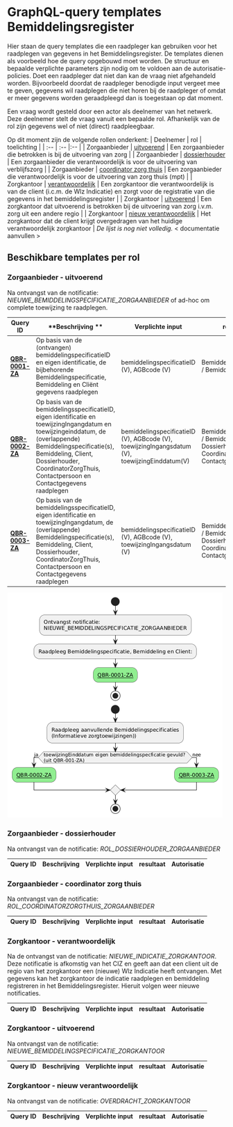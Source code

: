 # GraphQL-query templates Bemiddelingsregister
Hier staan de query templates die een raadpleger kan gebruiken voor het raadplegen van gegevens in het Bemiddelingsregister. De templates dienen als voorbeeld hoe de query opgebouwd moet worden. De structuur en bepaalde verplichte parameters zijn nodig om te voldoen aan de autorisatie-policies. Doet een raadpleger dat niet dan kan de vraag niet afgehandeld worden. Bijvoorbeeld doordat de raadpleger benodigde input vergeet mee te geven, gegevens wil raadplegen die niet horen bij de raadpleger of omdat er meer gegevens worden geraadpleegd dan is toegestaan op dat moment. 

Een vraag wordt gesteld door een actor als deelnemer van het netwerk. Deze deelnemer stelt de vraag vanuit een bepaalde rol. Afhankelijk van de rol zijn gegevens wel of niet (direct) raadpleegbaar. 

Op dit moment zijn de volgende rollen onderkent:
| Deelnemer | rol | toelichting |
| :-- | :-- |:-- |
| Zorgaanbieder | [uitvoerend](#zorgaanbieder---uitvoerend) | Een zorgaanbieder die betrokken is bij de uitvoering van zorg |
| Zorgaanbieder | [dossierhouder](#zorgaanbieder---dossierhouder) | Een zorgaanbieder die verantwoordelijk is voor de uitvoering van verblijfszorg |
| Zorgaanbieder | [coordinator zorg thuis](#zorgaanbieder---coordinator-zorg-thuis) | Een zorgaanbieder die verantwoordelijk is voor de uitvoering van zorg thuis (mpt) | 
| Zorgkantoor | [verantwoordelijk](#zorgkantoor---verantwoordelijk) | Een zorgkantoor die verantwoordelijk is van de client (i.c.m. de Wlz Indicatie) en zorgt voor de registratie van die gegevens in het bemiddelingsregister | 
| Zorgkantoor | [uitvoerend](#zorgkantoor---uitvoerend) | Een zorgkantoor dat uitvoerend is betrokken bij de uitvoering van zorg i.v.m. zorg uit een andere regio | 
| Zorgkantoor | [nieuw verantwoordelijk](#zorgkantoor---nieuw-verantwoordelijk) | Het zorgkantoor dat de client krijgt overgedragen van het huidige verantwoordelijk zorgkantoor |
_De lijst is nog niet volledig._
< documentatie aanvullen >

## Beschikbare templates per rol

### Zorgaanbieder - uitvoerend
Na ontvangst van de notificatie: *NIEUWE_BEMIDDELINGSPECIFICATIE_ZORGAANBIEDER* of ad-hoc om complete toewijzing te raadplegen.

| **Query ID** | **Beschrijving ** | **Verplichte input** | **resultaat** | **Autorisatie** |
|---|---|---|---|---|
| [**QBR-0001-ZA**](/zorgaanbieder/QBR-0001-ZA.graphql) | Op basis van de (ontvangen) bemiddelingspecificatieID en eigen identificatie, de bijbehorende Bemiddelingspecificatie, Bemiddeling en Cliënt gegevens raadplegen | bemiddelingspecificatieID (V),  AGBcode (V) | Bemiddelingspecificatie /  Bemiddeling /  Client | BRA0001 |
| [**QBR-0002-ZA**](/zorgaanbieder/QBR-0002-ZA.graphql) | Op basis van de bemiddelingsspecificatieID, eigen identificatie en toewijzingIngangdatum en toewijzingeinddatum, de (overlappende) Bemiddelingspecificatie(s), Bemiddeling, Client, Dossierhouder, CoordinatorZorgThuis, Contactpersoon en Contactgegevens raadplegen | bemiddelingspecificatieID (V),  AGBcode (V), toewijzingIngangsdatum (V), toewijzingEinddatum(V) | Bemiddelingspecificatie /  Bemiddeling /  Client /  Dossierhouder /  Coordinator zorg thuis /  Contactgegevens | BRA0002, BRA0004, BRA0005 |
| [**QBR-0003-ZA**](/zorgaanbieder/QBR-0003.graphql) | Op basis van de bemiddelingsspecificatieID, eigen identificatie en toewijzingIngangdatum, de (overlappende) Bemiddelingspecificatie(s), Bemiddeling, Client, Dossierhouder, CoordinatorZorgThuis, Contactpersoon en Contactgegevens raadplegen | bemiddelingspecificatieID (V),  AGBcode (V), toewijzingIngangsdatum (V) | Bemiddelingspecificatie /  Bemiddeling /  Client /  Dossierhouder /  Coordinator zorg thuis /  Contactgegevens | BRA0002, BRA0004, BRA0005 |

![img](../src/Zorgaanbieder_Uitvoerend.png)

### Zorgaanbieder - dossierhouder
Na ontvangst van de notificatie: _ROL_DOSSIERHOUDER_ZORGAANBIEDER_

| **Query ID** | **Beschrijving** | **Verplichte input** | **resultaat** | **Autorisatie** |
|---|---|---|---|---|

### Zorgaanbieder - coordinator zorg thuis
Na ontvangst van de notificatie: _ROL_COORDINATORZORGTHUIS_ZORGAANBIEDER_

| **Query ID** | **Beschrijving** | **Verplichte input** | **resultaat** | **Autorisatie** |
|---|---|---|---|---|

### Zorgkantoor - verantwoordelijk
Na de ontvangst van de notificatie: *NIEUWE_INDICATIE_ZORGKANTOOR*. Deze notificatie is afkomstig van het CIZ en geeft aan dat een client uit de regio van het zorgkantoor een (nieuwe) Wlz Indicatie heeft ontvangen. Met gegevens kan het zorgkantoor de indicatie raadplegen en bemiddeling registreren in het Bemiddelingsregister. Hieruit volgen weer nieuwe notificaties. 

| **Query ID** | **Beschrijving** | **Verplichte input** | **resultaat** | **Autorisatie** |
|---|---|---|---|---|

### Zorgkantoor - uitvoerend
Na ontvangst van de notificatie: *NIEUWE_BEMIDDELINGSPECIFICATIE_ZORGKANTOOR*

| **Query ID** | **Beschrijving** | **Verplichte input** | **resultaat** | **Autorisatie** |
|---|---|---|---|---|

### Zorgkantoor - nieuw verantwoordelijk
Na ontvangst van de notificatie: *OVERDRACHT_ZORGKANTOOR*

| **Query ID** | **Beschrijving** | **Verplichte input** | **resultaat** | **Autorisatie** |
|---|---|---|---|---|
